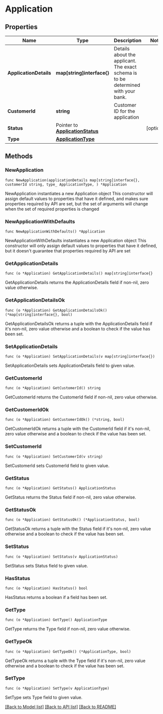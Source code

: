 # Application

## Properties

Name | Type | Description | Notes
------------ | ------------- | ------------- | -------------
**ApplicationDetails** | **map[string]interface{}** | Details about the applicant. The exact schema is to be determined with your bank. | 
**CustomerId** | **string** | Customer ID for the application | 
**Status** | Pointer to [**ApplicationStatus**](ApplicationStatus.md) |  | [optional] 
**Type** | [**ApplicationType**](ApplicationType.md) |  | 

## Methods

### NewApplication

`func NewApplication(applicationDetails map[string]interface{}, customerId string, type_ ApplicationType, ) *Application`

NewApplication instantiates a new Application object
This constructor will assign default values to properties that have it defined,
and makes sure properties required by API are set, but the set of arguments
will change when the set of required properties is changed

### NewApplicationWithDefaults

`func NewApplicationWithDefaults() *Application`

NewApplicationWithDefaults instantiates a new Application object
This constructor will only assign default values to properties that have it defined,
but it doesn't guarantee that properties required by API are set

### GetApplicationDetails

`func (o *Application) GetApplicationDetails() map[string]interface{}`

GetApplicationDetails returns the ApplicationDetails field if non-nil, zero value otherwise.

### GetApplicationDetailsOk

`func (o *Application) GetApplicationDetailsOk() (*map[string]interface{}, bool)`

GetApplicationDetailsOk returns a tuple with the ApplicationDetails field if it's non-nil, zero value otherwise
and a boolean to check if the value has been set.

### SetApplicationDetails

`func (o *Application) SetApplicationDetails(v map[string]interface{})`

SetApplicationDetails sets ApplicationDetails field to given value.


### GetCustomerId

`func (o *Application) GetCustomerId() string`

GetCustomerId returns the CustomerId field if non-nil, zero value otherwise.

### GetCustomerIdOk

`func (o *Application) GetCustomerIdOk() (*string, bool)`

GetCustomerIdOk returns a tuple with the CustomerId field if it's non-nil, zero value otherwise
and a boolean to check if the value has been set.

### SetCustomerId

`func (o *Application) SetCustomerId(v string)`

SetCustomerId sets CustomerId field to given value.


### GetStatus

`func (o *Application) GetStatus() ApplicationStatus`

GetStatus returns the Status field if non-nil, zero value otherwise.

### GetStatusOk

`func (o *Application) GetStatusOk() (*ApplicationStatus, bool)`

GetStatusOk returns a tuple with the Status field if it's non-nil, zero value otherwise
and a boolean to check if the value has been set.

### SetStatus

`func (o *Application) SetStatus(v ApplicationStatus)`

SetStatus sets Status field to given value.

### HasStatus

`func (o *Application) HasStatus() bool`

HasStatus returns a boolean if a field has been set.

### GetType

`func (o *Application) GetType() ApplicationType`

GetType returns the Type field if non-nil, zero value otherwise.

### GetTypeOk

`func (o *Application) GetTypeOk() (*ApplicationType, bool)`

GetTypeOk returns a tuple with the Type field if it's non-nil, zero value otherwise
and a boolean to check if the value has been set.

### SetType

`func (o *Application) SetType(v ApplicationType)`

SetType sets Type field to given value.



[[Back to Model list]](../README.md#documentation-for-models) [[Back to API list]](../README.md#documentation-for-api-endpoints) [[Back to README]](../README.md)


